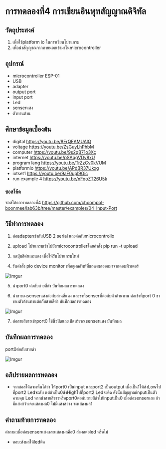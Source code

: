 # การทดลองที่4 การเขียนอินพุทสัญญาณดิจิทัล

## วัตถุประสงค์
1. เพื่อใช้platform io ในการเขียนโปรแกรม
2. เพื่อนำสัญญาณจากภายนอกเข้ามาในmicrocontroller

## อุปกรณ์
* microcontroller ESP-01
* USB
* adapter
* output port
* input port
* Led
* senserแสง
* ตัวทานต้าน

## ศึกษาข้อมูลเบื้องต้น
  * digital https://youtu.be/8ErQEAMUAlQ 
  * voltage https://youtu.be/ZsGuyLhPhbM
  * computer https://youtu.be/9s2qB71o3Xc
  * internet https://youtu.be/pSAqgVDv8xU
  * program lang https://youtu.be/TrZzCv0kVUM
  * platformio https://youtu.be/APdBR37Ukxg
  * iotset1 https://youtu.be/9aF0upI9Gic
  * run example 4 https://youtu.be/nFqoZT26U5k
### ซอสโค้ด

ซอสโค้ดการทดลองที่4 https://github.com/choompol-boonmee/lab63b/tree/master/examples/04_Input-Port

## วิธีทำการทดลอง
1. ต่อadapterเข้ากับUSB 2 serial และต่อกับmicrocontrollo


2. upload โปรแกรมเข้าไปยังmicrocontrollerโดยคำสั่ง  pip run -t upload

3. กดปุ่มสีดำเเละแดง เพื่อให้รับโปรแกรมใหม่

4. รันคำสั่ง pio device monitor เพื่อดูผลลัพท์ที่แสดงผลออกมาจากคอมพิวเตอร์

![Imgur](https://imgur.com/mSkHF8d.jpg)

5. นำport0 ต่อกับสายสีดำ บันทึกผลการทดลอง

6. นำขาของsenserแสงต่อกับสานสีแดง เเละขาที่senserที่ต่อกับตัวต้านทาน ต่อเข้าที่port 0 ขาของตัวต้านทานต่อกับสายสีดำ บันทึกผลการทดลอง

![Imgur](https://imgur.com/SuD4BLX.jpg)

7. ต่อสายสีขาวเข้าport0 ใข้นิ้วปิดและเปิดบริเวณsenserแสง บันทึกผล

## บันทึกผลการทดลอง

port0ต่อกับสายดำ

![Imgur](https://imgur.com/yYyoLuK.jpg)

## อภิปรายผลการทดลอง

* จากซอสโค้ดจะเห็นได้ว่า ให้port0 เป็นinput เเละport2 เป็นoutput เมื่อเป็น1ให้ส่งLowไปที่port2 Ledจะดับ เเต่ถ้าเป็น0ส่งHighไปที่port2 Ledจะติด ดังนั้นสัญญาณinputเป็นตัวควบคุม Led หากนำสายสีขาวหรือport0ต่อกับสายสีดำให้inputเป็น0 เมื่อต่อsenserแสง ถ้ามีเเสงสว่างจะเเสดงผล0 ไม่มีเเสงสว่าง จะเเสดงผล1

## คำถามท้ายการทดลอง
คำถาม:เมื่อต่อsenserเเสงเเละเเสดงผลคือ0 ส่งผลต่อled หรือไม่
* ตอบ:ส่งผลให้ledติด

